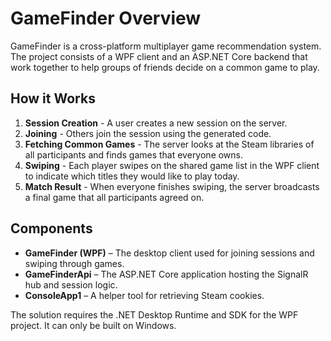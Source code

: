 # GameFinder Overview

GameFinder is a cross-platform multiplayer game recommendation system. The project consists of a WPF client and an ASP.NET Core backend that work together to help groups of friends decide on a common game to play.

## How it Works
1. **Session Creation** - A user creates a new session on the server.
2. **Joining** - Others join the session using the generated code.
3. **Fetching Common Games** - The server looks at the Steam libraries of all participants and finds games that everyone owns.
4. **Swiping** - Each player swipes on the shared game list in the WPF client to indicate which titles they would like to play today.
5. **Match Result** - When everyone finishes swiping, the server broadcasts a final game that all participants agreed on.

## Components
- **GameFinder (WPF)** – The desktop client used for joining sessions and swiping through games.
- **GameFinderApi** – The ASP.NET Core application hosting the SignalR hub and session logic.
- **ConsoleApp1** – A helper tool for retrieving Steam cookies.

The solution requires the .NET Desktop Runtime and SDK for the WPF project. It can only be built on Windows.
